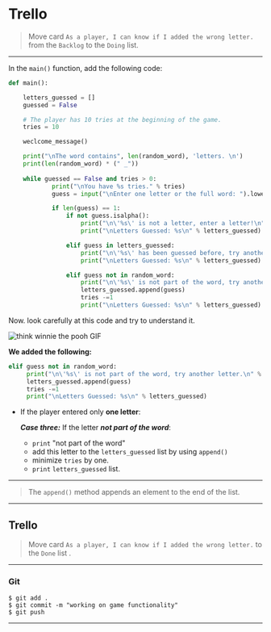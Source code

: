﻿
# Trello
> Move card  `As a player, I can know if I added the wrong letter.`  from the  `Backlog`  to the  `Doing`  list.

----------


In the `main()` function, add the following code:

```python
def main():

    letters_guessed = []
    guessed = False

    # The player has 10 tries at the beginning of the game. 
    tries = 10

    weclcome_message()

    print("\nThe word contains", len(random_word), 'letters. \n')
    print(len(random_word) * (" _"))
    
    while guessed == False and tries > 0:
            print("\nYou have %s tries." % tries)
            guess = input("\nEnter one letter or the full word: ").lower()

            if len(guess) == 1:
                if not guess.isalpha():
                    print("\n\'%s\' is not a letter, enter a letter!\n" % guess)
                    print("\nLetters Guessed: %s\n" % letters_guessed)

                elif guess in letters_guessed:
                    print("\n\'%s\' has been guessed before, try another letter.\n" % guess)
                    print("\nLetters Guessed: %s\n" % letters_guessed)

                elif guess not in random_word:
                    print("\n\'%s\' is not part of the word, try another letter.\n" % guess)
                    letters_guessed.append(guess)
                    tries -=1
                    print("\nLetters Guessed: %s\n" % letters_guessed)
```

Now. look carefully at this code and try to understand it.

![think winnie the pooh GIF](https://media1.giphy.com/media/mRh4cLIYhrs9G/giphy.gif?cid=ecf05e474789509d26c97e92031064b2d3236bf900dcec20&rid=giphy.gif)

 **We added the following:**
 

```python
elif guess not in random_word:
     print("\n\'%s\' is not part of the word, try another letter.\n" % guess)
     letters_guessed.append(guess)
     tries -=1 
     print("\nLetters Guessed: %s\n" % letters_guessed)
```

 


 - If the player entered only **one letter**:
     
      ***Case three:*** If the letter ***not part of the word***:
      - `print` "not part of the word"
      - add this letter to the `letters_guessed` list by using `append()`
      - minimize `tries` by one.
      - `print` `letters_guessed` list.
      
----
> The `append()` method appends an element to the end of the list.
---
## Trello

> Move card  `As a player, I can know if I added the wrong letter.`   to the `Done`  list .
> 
----------

### Git


```
$ git add .
$ git commit -m "working on game functionality"
$ git push
```

----------




